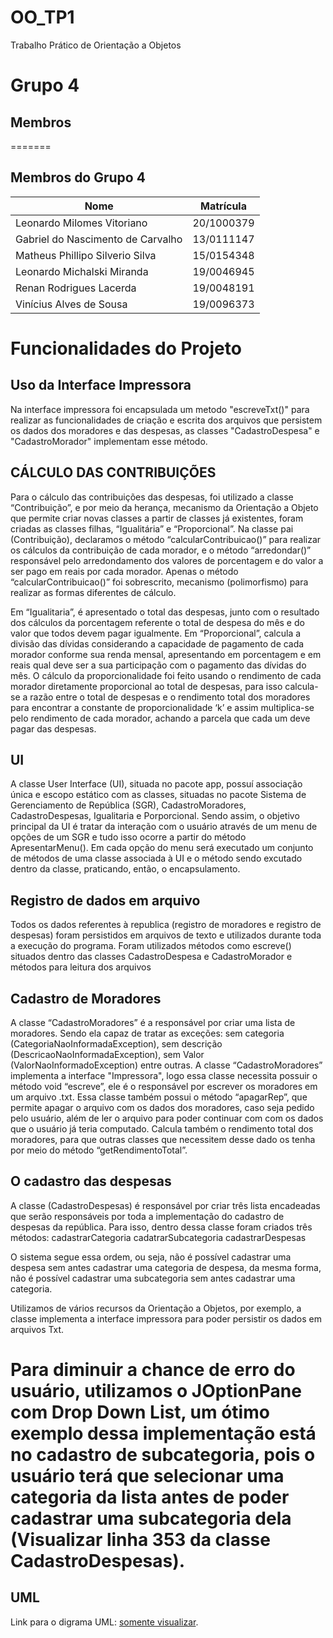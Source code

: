 
# OO_TP1
Trabalho Prático de Orientação a Objetos

# Grupo 4

## Membros
=======
## Membros do Grupo 4


| Nome | Matrícula |
| - | - |
| Leonardo Milomes Vitoriano | 20/1000379 |
| Gabriel do Nascimento de Carvalho | 13/0111147 |
| Matheus Phillipo Silverio Silva | 15/0154348 |
| Leonardo Michalski Miranda | 19/0046945 |
| Renan Rodrigues Lacerda | 19/0048191 |
| Vinícius Alves de Sousa | 19/0096373 |

# Funcionalidades do Projeto

## Uso da Interface Impressora

Na interface impressora foi encapsulada um metodo "escreveTxt()" para realizar as funcionalidades de criação e escrita dos arquivos que persistem os dados dos moradores e das despesas, as classes "CadastroDespesa" e "CadastroMorador" implementam esse método.

## CÁLCULO DAS CONTRIBUIÇÕES

Para o cálculo das contribuições das despesas, foi utilizado a classe “Contribuição”, e por meio da herança, mecanismo da Orientação a Objeto que permite criar novas classes a partir de classes já existentes, foram criadas as classes filhas, “Igualitária” e “Proporcional”. Na classe pai (Contribuição), declaramos o método “calcularContribuicao()” para realizar os cálculos da contribuição de cada morador, e o método “arredondar()” responsável pelo arredondamento dos valores de porcentagem e do valor a ser pago em reais por cada morador. Apenas o método “calcularContribuicao()” foi sobrescrito, mecanismo (polimorfismo) para realizar as formas diferentes de cálculo. 

Em “Igualitaria”, é apresentado o total das despesas, junto com o resultado dos cálculos da porcentagem referente o total de despesa do mês e do valor que todos devem pagar igualmente. Em “Proporcional”, calcula a divisão das dívidas considerando a capacidade de pagamento de cada morador conforme sua renda mensal, apresentando em porcentagem e em reais qual deve ser a sua participação com o pagamento das dívidas do mês. O cálculo da proporcionalidade foi feito usando o rendimento de cada morador diretamente proporcional ao total de despesas, para isso calcula-se a razão entre o total de despesas e o rendimento total dos moradores para encontrar a constante de proporcionalidade ‘k’ e assim multiplica-se pelo rendimento de cada morador, achando a parcela que cada um deve pagar das despesas.

## UI

A classe User Interface (UI), situada no pacote app, possuí associação única  e escopo estático com as classes, situadas no pacote Sistema de Gerenciamento de República (SGR),  CadastroMoradores,  CadastroDespesas, Igualitaria e Porporcional. Sendo assim, o objetivo principal da UI é tratar da interação com o usuário através de um menu de opções de um SGR e tudo isso ocorre a partir do método ApresentarMenu(). Em cada opção do menu será executado um conjunto de métodos de uma classe associada à UI e o método sendo excutado dentro da classe, praticando, então, o encapsulamento. 

## Registro de dados em arquivo

Todos os dados referentes à republica (registro de moradores e registro de despesas) foram persistidos em arquivos de texto e utilizados durante toda a execução do programa. Foram utilizados métodos como escreve() situados dentro das classes CadastroDespesa e CadastroMorador e métodos para leitura dos arquivos

## Cadastro de Moradores

A classe “CadastroMoradores” é a responsável por criar uma lista de moradores. Sendo ela capaz de tratar as exceções: sem categoria (CategoriaNaoInformadaException), sem descrição (DescricaoNaoInformadaException), sem Valor (ValorNaoInformadoException) entre outras. A classe “CadastroMoradores” implementa a interface "Impressora", logo essa classe necessita possuir o método void  “escreve”, ele é o responsável por escrever os moradores em um arquivo .txt. Essa classe também possui o método “apagarRep”, que permite apagar o arquivo com os dados dos moradores, caso seja pedido pelo usuário, além de ler o arquivo para poder continuar com com os dados que o usuário já teria computado. Calcula também o rendimento total dos moradores, para que outras classes que necessitem desse dado os tenha por meio do método “getRendimentoTotal”.

## O cadastro das despesas

A classe (CadastroDespesas) é responsável por criar três lista encadeadas que serão responsáveis por toda a implementação do cadastro de despesas da república. Para isso, dentro dessa classe foram criados três métodos:
cadastrarCategoria
cadatrarSubcategoria
cadastrarDespesas

O sistema segue essa ordem, ou seja, não é possível cadastrar uma despesa sem antes cadastrar uma categoria de despesa, da mesma forma, não é possível cadastrar uma subcategoria sem antes cadastrar uma categoria. 

Utilizamos de vários recursos da Orientação a Objetos, por exemplo, a classe implementa a interface impressora para poder persistir os dados em arquivos Txt. 

Para diminuir a chance de erro do usuário, utilizamos o JOptionPane com Drop Down List, um ótimo exemplo dessa implementação está no cadastro de subcategoria, pois o usuário terá que selecionar uma categoria da lista antes de poder cadastrar uma subcategoria dela (Visualizar linha 353 da classe CadastroDespesas).
=======
## UML
Link para o digrama UML: [somente visualizar](https://app.diagrams.net/#Uhttps%3A%2F%2Fraw.githubusercontent.com%2Fleonardomilv3%2FOO_TP1%2Fmain%2FPrototipo-UML-OO-v4(Leonardo%20Miranda%2C%20Matheus%2C%20Vinicius).drawio).
<!-- ; [editar](). -->

